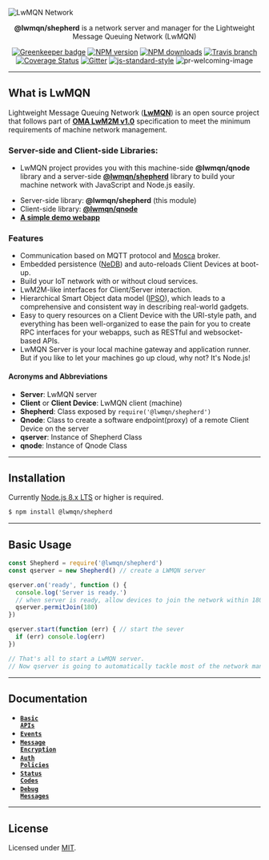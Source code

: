 ![LwMQN Network](https://raw.githubusercontent.com/lwmqn/documents/master/media/lwmqn_net.png)

<div align="center">

**@lwmqn/shepherd** is a network server and manager for the Lightweight Message Queuing Network (LwMQN)

[![Greenkeeper badge](https://badges.greenkeeper.io/lwmqn/shepherd.svg?style=flat-square)](https://greenkeeper.io/)
[![NPM version](https://img.shields.io/npm/v/shepherd.svg?style=flat-square)](https://www.npmjs.com/package/shepherd)
[![NPM downloads](https://img.shields.io/npm/dm/shepherd.svg?style=flat-square)](https://www.npmjs.com/package/shepherd)
[![Travis branch](https://img.shields.io/travis/lwmqn/shepherd/master.svg?maxAge=2592000&style=flat-square)](https://travis-ci.org/lwmqn/shepherd)
[![Coverage Status](https://coveralls.io/repos/github/lwmqn/shepherd/badge.svg?branch=master&style=flat-square)](https://coveralls.io/github/lwmqn/shepherd?branch=master)
[![Gitter](https://img.shields.io/gitter/room/lwmqn/Lobby.svg?style=flat-square)](https://gitter.im/lwmqn/Lobby)
[![js-standard-style](https://img.shields.io/badge/code%20style-standard-brightgreen.svg?style=flat-square)](http://standardjs.com/)
![pr-welcoming-image](https://img.shields.io/badge/PRs-welcome-brightgreen.svg?style=flat-square)

</div>

-------

## What is LwMQN

Lightweight Message Queuing Network ([**LwMQN**](http://lwmqn.github.io)) is an open source project that follows part of [**OMA LwM2M v1.0**](http://technical.openmobilealliance.org/Technical/technical-information/release-program/current-releases/oma-lightweightm2m-v1-0) specification to meet the minimum requirements of machine network management.

### Server-side and Client-side Libraries:
   - LwMQN project provides you with this machine-side **@lwmqn/qnode** library and a server-side [**@lwmqn/shepherd**](https://github.com/lwmqn/shepherd) library to build your machine network with JavaScript and Node.js easily.

* Server-side library: **@lwmqn/shepherd** (this module)
* Client-side library: [**@lwmqn/qnode**](https://github.com/lwmqn/qnode)
* [**A simple demo webapp**](https://github.com/lwmqn/demo)

### Features

* Communication based on MQTT protocol and [Mosca](https://github.com/mcollina/mosca/wiki) broker.
* Embedded persistence ([NeDB](https://github.com/louischatriot/nedb)) and auto-reloads Client Devices at boot-up.
* Build your IoT network with or without cloud services.
* LwM2M-like interfaces for Client/Server interaction.
* Hierarchical Smart Object data model ([IPSO](http://www.ipso-alliance.org/)), which leads to a comprehensive and consistent way in describing real-world gadgets.
* Easy to query resources on a Client Device with the URI-style path, and everything has been well-organized to ease the pain for you to create RPC interfaces for your webapps, such as RESTful and websocket-based APIs.
* LwMQN Server is your local machine gateway and application runner. But if you like to let your machines go up cloud, why not? It's Node.js!

#### Acronyms and Abbreviations
* **Server**: LwMQN server
* **Client** or **Client Device**: LwMQN client (machine)
* **Shepherd**: Class exposed by `require('@lwmqn/shepherd')`
* **Qnode**: Class to create a software endpoint(proxy) of a remote Client Device on the server
* **qserver**: Instance of Shepherd Class
* **qnode**: Instance of Qnode Class

-------

## Installation

Currently [Node.js 8.x LTS](https://nodejs.org/en/about/releases/) or higher is required.

```bash
$ npm install @lwmqn/shepherd
```

-------

## Basic Usage

```js
const Shepherd = require('@lwmqn/shepherd')
const qserver = new Shepherd() // create a LWMQN server

qserver.on('ready', function () {
  console.log('Server is ready.')
  // when server is ready, allow devices to join the network within 180 secs
  qserver.permitJoin(180)
})

qserver.start(function (err) { // start the sever
  if (err) console.log(err)
})

// That's all to start a LwMQN server.
// Now qserver is going to automatically tackle most of the network managing things.
```


-------

## Documentation
* <a href="https://github.com/lwmqn/shepherd/blob/master/docs/Basic-APIs.md"><code><b>Basic APIs</b></code></a>
* <a href="https://github.com/lwmqn/shepherd/blob/master/docs/Events.md"><code><b>Events</b></code></a>
* <a href="https://github.com/lwmqn/shepherd/blob/master/docs/Message-Encryption.md"><code><b>Message Encryption</b></code></a>
* <a href="https://github.com/lwmqn/shepherd/blob/master/docs/Auth-Policies.md"><code><b>Auth Policies</b></code></a>
* <a href="https://github.com/lwmqn/shepherd/blob/master/docs/Status-Codes.md"><code><b>Status Codes</b></code></a>
* <a href="https://github.com/lwmqn/shepherd/blob/master/docs/Debug-Messages.md"><code><b>Debug Messages</b></code></a>

-------

## License

Licensed under [MIT](https://github.com/lwmqn/shepherd/blob/master/LICENSE).

